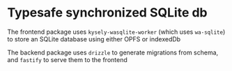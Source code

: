 # Typesafe synchronized SQLite db

The frontend package uses `kysely-wasqlite-worker` (which uses `wa-sqlite`) to store an SQLite database using either OPFS or indexedDb

The backend package uses `drizzle` to generate migrations from schema, and `fastify` to serve them to the frontend
